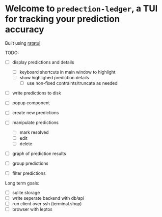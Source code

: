 # Welcome to `predection-ledger`, a TUI for tracking your prediction accuracy

Built using [ratatui](https://github.com/ratatui-org/ratatui)

TODO: 
- [ ] display predictions and details
    - [ ] keyboard shortcuts in main window to highlight
    - [ ] show highlighed prediction details
        - [ ] use non-fixed contraints/truncate as needed
- [ ] write predictions to disk
- [ ] popup component
- [ ] create new predictions
- [ ] manipulate predictions
    - [ ] mark resolved
    - [ ] edit
    - [ ] delete
- [ ] graph of prediction results
- [ ] group predictions
- [ ] filter predictions


Long term goals:
- [ ] sqlite storage
- [ ] write seperate backend with db/api
- [ ] run client over ssh (terminal.shop)
- [ ] browser with leptos
